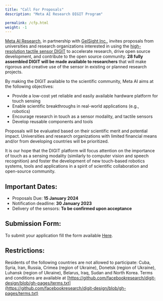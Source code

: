 ```yaml
---
title: "Call For Proposals"
description: "Meta AI Research DIGIT Program"

permalink: /cfp.html
weight: -1
---
```


[Meta AI Research](https://ai.facebook.com/), in partnership with [GelSight Inc.](https://www.gelsight.com/), invites proposals from universities and research organizations interested in using the [high-resolution tactile sensor DIGIT](https://digit.ml/) to accelerate research, drive open source development, and contribute to the open source community. **28 fully assembled DIGIT will be made available to researchers** that will make rigorous and creative use of the sensor in existing or planned research projects.

By making the DIGIT available to the scientific community, Meta AI aims at the following objectives:
- Provide a low-cost yet reliable and easily available hardware platform for touch sensing
- Enable scientific breakthroughs in real-world applications (e.g., robotics)
- Encourage research in touch as a sensor modality, and tactile sensors
- Develop reusable components and tools

Proposals will be evaluated based on their scientific merit and potential impact. Universities and research organizations with limited financial means and/or from developing countries will be prioritized.   

It is our hope that the DIGIT platform will focus attention on the importance of touch as a sensing modality (similarly to computer vision and speech recognition) and foster the development of new touch-based robotics systems, tools and applications in a spirit of scientific collaboration and open-source community.

## Important Dates:
- Proposals Due: **15 January 2024**
- Notification deadline: **30 January 2023**
- Delivery of the sensors: **To be confirmed upon acceptance**

## Submission Form:

To submit your application fill the form available [Here](https://forms.gle/WeCM7YytHnT1QBEe7).

## Restrictions:
Residents of the following countries are not allowed to participate: Cuba, Syria, Iran, Russia, Crimea (region of Ukraine), Donetsk (region of Ukraine), Luhansk (region of Ukraine), Belarus, Iraq, Sudan and North Korea.
Terms and conditions are available at [https://github.com/facebookresearch/digit-design/blob/gh-pages/terms.txt](https://github.com/facebookresearch/digit-design/blob/gh-pages/terms.txt)
